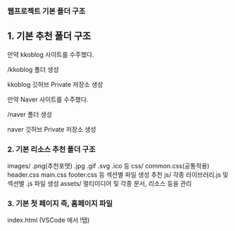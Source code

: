 ### 웹프로젝트 기본 폴더 구조
## 1. 기본 추천 폴더 구조
만약 kkoblog 사이트를 수주했다.

/kkoblog 폴더 생성

kkoblog 깃허브 Private 저장소 생성

만약 Naver 사이트를 수주했다.

/naver 폴더 생성

naver 깃허브 Private 저장소 생성

### 2. 기본 리소스 추천 폴더 구조
images/
.png(추천포맷) .jpg .gif .svg .ico 등
css/
common.css(공통적용) header.css main.css footer.css 등 섹션별 파일 생성 추천
js/
각종 라이브러리.js 및 섹션별 .js 파일 생성
assets/
멀티미디어 및 각종 문서, 리소스 등을 관리
### 3. 기본 첫 페이지 즉, 홈페이지 파일
index.html (VSCode 에서 !탭)
<!DOCTYPE html>
<html lang="en">
  <head>
    <meta charset="UTF-8" />
    <meta name="viewport" content="width=device-width, initial-scale=1.0" />
    <title>Document</title>
  </head>
  <body></body>
</html>
